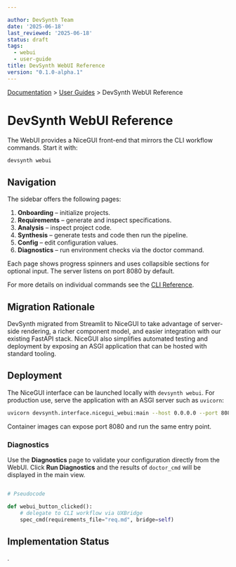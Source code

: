```yaml
---

author: DevSynth Team
date: '2025-06-18'
last_reviewed: '2025-06-18'
status: draft
tags:
  - webui
  - user-guide
title: DevSynth WebUI Reference
version: "0.1.0-alpha.1"
---
```

<div class="breadcrumbs">
<a href="../index.md">Documentation</a> &gt; <a href="index.md">User Guides</a> &gt; DevSynth WebUI Reference
</div>

# DevSynth WebUI Reference

The WebUI provides a NiceGUI front-end that mirrors the CLI workflow commands. Start it with:

```bash
devsynth webui
```

## Navigation

The sidebar offers the following pages:

1. **Onboarding** – initialize projects.
2. **Requirements** – generate and inspect specifications.
3. **Analysis** – inspect project code.
4. **Synthesis** – generate tests and code then run the pipeline.
5. **Config** – edit configuration values.
6. **Diagnostics** – run environment checks via the doctor command.


Each page shows progress spinners and uses collapsible sections for optional input. The server listens on port 8080 by default.

For more details on individual commands see the [CLI Reference](cli_reference.md).

## Migration Rationale

DevSynth migrated from Streamlit to NiceGUI to take advantage of server-side rendering, a richer component model, and easier integration with our existing FastAPI stack. NiceGUI also simplifies automated testing and deployment by exposing an ASGI application that can be hosted with standard tooling.

## Deployment

The NiceGUI interface can be launched locally with `devsynth webui`. For production use, serve the application with an ASGI server such as `uvicorn`:

```bash
uvicorn devsynth.interface.nicegui_webui:main --host 0.0.0.0 --port 8080
```

Container images can expose port 8080 and run the same entry point.

### Diagnostics

Use the **Diagnostics** page to validate your configuration directly from the WebUI.
Click **Run Diagnostics** and the results of `doctor_cmd` will be displayed in the main view.

```python

# Pseudocode

def webui_button_clicked():
    # delegate to CLI workflow via UXBridge
    spec_cmd(requirements_file="req.md", bridge=self)
```

## Implementation Status

.
